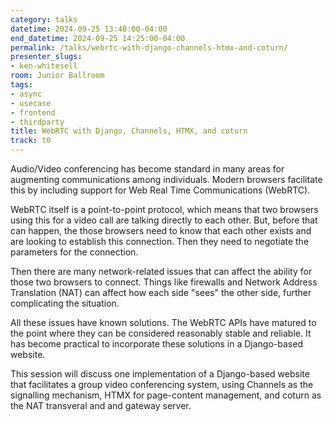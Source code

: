 ```yaml
---
category: talks
datetime: 2024-09-25 13:40:00-04:00
end_datetime: 2024-09-25 14:25:00-04:00
permalink: /talks/webrtc-with-django-channels-htmx-and-coturn/
presenter_slugs:
- ken-whitesell
room: Junior Ballroom
tags:
- async
- usecase
- frontend
- thirdparty
title: WebRTC with Django, Channels, HTMX, and coturn
track: t0
---
```


Audio/Video conferencing has become standard in many areas for augmenting communications among individuals. Modern browsers facilitate this by including support for Web Real Time Communications (WebRTC).

WebRTC itself is a point-to-point protocol, which means that two browsers using this for a video call are talking directly to each other. But, before that can happen, the those browsers need to know that each other exists and are looking to establish this connection. Then they need to negotiate the parameters for the connection.

Then there are many network-related issues that can affect the ability for those two browsers to connect.  Things like firewalls and Network Address Translation (NAT) can affect how each side "sees" the other side, further complicating the situation.

All these issues have known solutions. The WebRTC APIs have matured to the point where they can be considered reasonably stable and reliable. It has become practical to incorporate these solutions in a Django-based website.

This session will discuss one implementation of a Django-based website that facilitates a group video conferencing system, using Channels as the signalling mechanism, HTMX for page-content management, and coturn as the NAT transveral and and gateway server.
